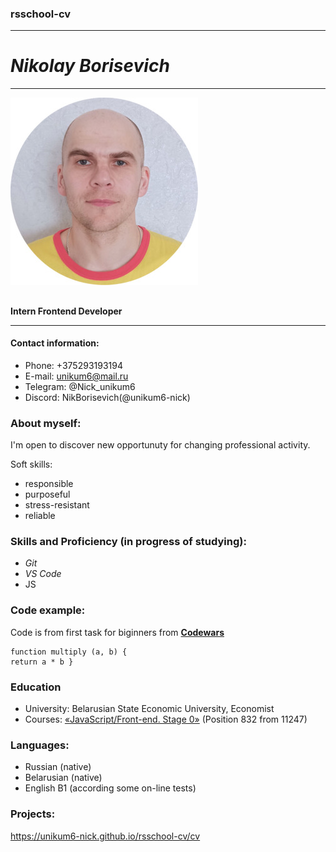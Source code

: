 ### rsschool-cv
***
# _Nikolay Borisevich_
***
![](photo2.jpg)

##
**Intern Frontend Developer**
***
#### Contact information:
* Phone: +375293193194
* E-mail: unikum6@mail.ru
* Telegram: @Nick_unikum6
* Discord: NikBorisevich(@unikum6-nick)

### About myself:
I'm open to discover new opportunuty for changing professional activity.

Soft skills:
* responsible
* purposeful
* stress-resistant
* reliable

### Skills and Proficiency (in progress of studying):
* _Git_
* _VS Code_
* JS
### Code example:
Code is from first task for biginners from [**Codewars**](https://www.codewars.com)

```
function multiply (a, b) {
return a * b }
```

### Education
* University: Belarusian State Economic University, Economist
* Courses: [«JavaScript/Front-end. Stage 0»](https://rs.school/js-stage0/) (Position 832 from 11247)

### Languages:
* Russian (native)
* Belarusian (native)
* English B1 (according some on-line tests)

### Projects:
https://unikum6-nick.github.io/rsschool-cv/cv